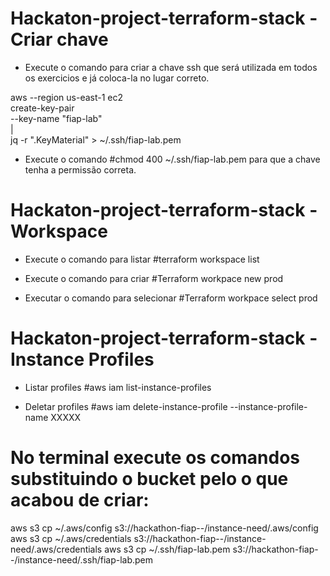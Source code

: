# Hackaton-project-terraform-stack - Criar chave

- Execute o comando para criar a chave ssh que será utilizada em todos os exercicios e já coloca-la no lugar correto.

 aws --region us-east-1 ec2 \
 create-key-pair \
 --key-name "fiap-lab" \
 | \
 jq -r ".KeyMaterial" > ~/.ssh/fiap-lab.pem   

- Execute o comando
#chmod 400 ~/.ssh/fiap-lab.pem para que a chave tenha a permissão correta.

# Hackaton-project-terraform-stack - Workspace

- Execute o comando para listar
 #terraform workspace list

- Execute o comando para criar
 #Terraform workpace new prod
  
- Executar o comando para selecionar
 #Terraform workpace select prod

# Hackaton-project-terraform-stack - Instance Profiles

- Listar profiles
 #aws iam list-instance-profiles

- Deletar profiles
 #aws iam delete-instance-profile --instance-profile-name XXXXX

# No terminal execute os comandos substituindo o bucket pelo o que acabou de criar: 
 aws s3 cp ~/.aws/config s3://hackathon-fiap-<sua turma em minusculo>-<numero do seu rm>/instance-need/.aws/config
 aws s3 cp ~/.aws/credentials s3://hackathon-fiap-<sua turma em minusculo>-<numero do seu rm>/instance-need/.aws/credentials
 aws s3 cp ~/.ssh/fiap-lab.pem s3://hackathon-fiap-<sua turma em minusculo>-<numero do seu rm>/instance-need/.ssh/fiap-lab.pem

